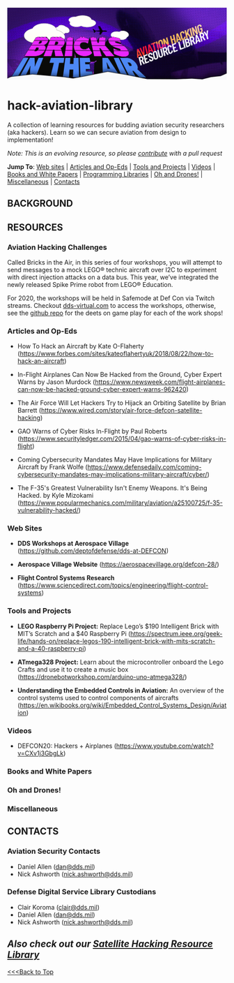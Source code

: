 ![Aviation Hacking Banner](./aviationbanner.png)

# hack-aviation-library
A collection of learning resources for budding aviation security researchers (aka hackers). Learn so we can secure aviation from design to implementation! 

*Note: This is an evolving resource, so please [contribute](./aviationlibrary-contribute-instrxns.md) with a pull request*

**Jump To**: [Web sites](#web-sites) | [Articles and Op-Eds](#articles-and-op-eds) | [Tools and Projects](#tools-and-projects) | [Videos](#videos) | [Books and White Papers](#books-and-white-papers) | [Programming Libraries](#programming-libraries) | [Oh and Drones!](#Oh-and-Drones!) | [Miscellaneous](#miscellaneous) | [Contacts](#contacts)

## BACKGROUND

## RESOURCES

### Aviation Hacking Challenges 
Called Bricks in the Air, in this series of four workshops, you will attempt to send messages to a mock LEGO® technic aircraft over I2C to experiment with direct injection attacks on a data bus. This year, we’ve integrated the newly released Spike Prime robot from LEGO® Education. 

For 2020, the workshops will be held in Safemode at Def Con via Twitch streams.  Checkout [dds-virtual.com](https://dds-virtual.com/) to access the workshops, otherwise, see the [github repo](https://github.com/deptofdefense/dds-at-DEFCON/blob/master/README.md) for the deets on game play for each of the work shops!

### Articles and Op-Eds
- How To Hack an Aircraft by Kate O-Flaherty (https://www.forbes.com/sites/kateoflahertyuk/2018/08/22/how-to-hack-an-aircraft)

- In-Flight Airplanes Can Now Be Hacked from the Ground, Cyber Expert Warns by Jason Murdock (https://www.newsweek.com/flight-airplanes-can-now-be-hacked-ground-cyber-expert-warns-962420)

- The Air Force Will Let Hackers Try to Hijack an Orbiting Satellite by Brian Barrett (https://www.wired.com/story/air-force-defcon-satellite-hacking)

- GAO Warns of Cyber Risks In-Flight by Paul Roberts (https://www.securityledger.com/2015/04/gao-warns-of-cyber-risks-in-flight)

- Coming Cybersecurity Mandates May Have Implications for Military Aircraft by Frank Wolfe (https://www.defensedaily.com/coming-cybersecurity-mandates-may-implications-military-aircraft/cyber/)

- The F-35's Greatest Vulnerability Isn't Enemy Weapons. It's Being Hacked. by Kyle Mizokami (https://www.popularmechanics.com/military/aviation/a25100725/f-35-vulnerability-hacked/)

### Web Sites
- **DDS Workshops at Aerospace Village**  (https://github.com/deptofdefense/dds-at-DEFCON)

- **Aerospace Village Website** (https://aerospacevillage.org/defcon-28/)

- **Flight Control Systems Research** (https://www.sciencedirect.com/topics/engineering/flight-control-systems)


### Tools and Projects
- **LEGO Raspberry Pi Project:** Replace Lego’s $190 Intelligent Brick with MIT’s Scratch and a $40 Raspberry Pi (https://spectrum.ieee.org/geek-life/hands-on/replace-legos-190-intelligent-brick-with-mits-scratch-and-a-40-raspberry-pi)

- **ATmega328 Project:** Learn about the microcontroller onboard the Lego Crafts and use it to create a music box (https://dronebotworkshop.com/arduino-uno-atmega328/)

- **Understanding the Embedded Controls in Aviation:** An overview of the control systems used to control components of aircrafts (https://en.wikibooks.org/wiki/Embedded_Control_Systems_Design/Aviation)

### Videos
- DEFCON20: Hackers + Airplanes (https://www.youtube.com/watch?v=CXv1j3GbgLk)

### Books and White Papers

### Oh and Drones!

### Miscellaneous

## CONTACTS
### Aviation Security Contacts
- Daniel Allen (dan@dds.mil)
- Nick Ashworth (nick.ashworth@dds.mil)

### Defense Digital Service Library Custodians
- Clair Koroma (clair@dds.mil)
- Daniel Allen (dan@dds.mil)
- Nick Ashworth (nick.ashworth@dds.mil)

## *Also check out our [Satellite Hacking Resource Library](https://github.com/deptofdefense/hack-a-sat-library)*

[<<<Back to Top](#hack-aviation-library)
